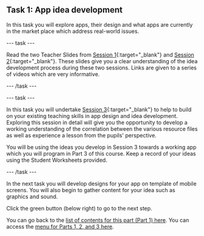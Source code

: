 ## Task 1: App idea development

In this task you will explore apps, their design and what apps are currently in the market place which address real-world issues.

--- task ---

Read the two Teacher Slides from [Session 1](https://ncce.io/pVQwRm){:target="_blank"} and [Session 2](https://ncce.io/p3WCIt){:target="_blank"}. These slides give you a clear understanding of the idea development process during these two sessions. Links are given to a series of videos which are very informative.

--- /task ---

--- task ---

In this task you will undertake [Session 3](https://ncce.io/jQMOvR){:target="_blank"} to help to build on your existing teaching skills in app design and idea development. Exploring this session in detail will give you the opportunity to develop a working understanding of the correlation between the various resource files as well as experience a lesson from the pupils' perspective. 

You will be using the ideas you develop in Session 3 towards a working app which you will program in Part 3 of this course. Keep a record of your ideas using the Student Worksheets provided.

--- /task ---

In the next task you will develop designs for your app on template of mobile screens. You will also begin to gather content for your idea such as graphics and  sound.

Click the green button (below right) to go to the next step.

You can go back to the [list of contents for this part (Part 1) here](https://projects.raspberrypi.org/en/projects/Year8-RelevanceTraining-Part3-GBICi4).
You can access the [menu for Parts 1, 2, and 3 here](https://projects.raspberrypi.org/en/pathways/year8-relevancetraining-gbici4).
